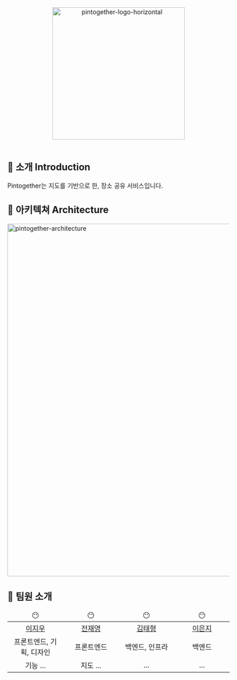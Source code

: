 

<section align="center">

<img src="https://github.com/PinTogether/.github/assets/89989211/205a7826-36d3-421f-95a2-d09bb9864d9b" alt="pintogether-logo-horizontal" width="300"/>

</section>
<br/>

<section>
  <h2>📌 소개 Introduction</h2>
  Pintogether는 지도를 기반으로 한, 장소 공유 서비스입니다.
  <br/>
</section>

<section>
  <h2>📌 아키텍쳐 Architecture</h2>
  <img src="https://github.com/PinTogether/.github/assets/89989211/dc58d944-f6ea-498b-908d-5f9dff6834ce" alt="pintogether-architecture" width="800"/>
  
</section>

<section >
  <h2>📌 팀원 소개 </h2>
  <table align=center>
    <thead>
      <tr>
          <td align=center width="500">😶</td>
          <td align=center width="500">😶</td>
          <td align=center width="500">😶</td>
          <td align=center width="500">😶</td>
      </tr>
    </thead>
      <tr>
          <td align=center><a href="https://github.com/jwo1024">이지우</a></td> 
          <td align=center><a href="https://github.com/UMGGG">전재영</a></td>
          <td align=center><a href="https://github.com/tehyoyee">김태형</a></td>
          <td align=center><a href="https://github.com/spew11">이은지</a></td>
      </tr>
      <tr>
          <td align=center>프론트엔드, 기획, 디자인</td>
          <td align=center>프론트엔드</td>
          <td align=center>백엔드, 인프라</td>
          <td align=center>백엔드</td>
      </tr>
      <tr>
          <td align=center>기능 ...</td>
          <td align=center>지도 ...</td>
          <td align=center> ...</td>
          <td align=center> ...</td>
      </tr>
  </table>
</section>

<!--

**Here are some ideas to get you started:**

🙋‍♀️ A short introduction - what is your organization all about?
🌈 Contribution guidelines - how can the community get involved?
👩‍💻 Useful resources - where can the community find your docs? Is there anything else the community should know?
🍿 Fun facts - what does your team eat for breakfast?
🧙 Remember, you can do mighty things with the power of [Markdown](https://docs.github.com/github/writing-on-github/getting-started-with-writing-and-formatting-on-github/basic-writing-and-formatting-syntax)
-->
